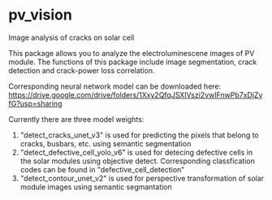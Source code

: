 # pv_vision
 Image analysis of cracks on solar cell

This package allows you to analyze the electroluminescene images of PV module. The functions of this package include image segmentation, crack detection and crack-power loss correlation. 

Corresponding neural network model can be downloaded here: 
https://drive.google.com/drive/folders/1Xxy2QfqJSXIVszi2vwIFnwPb7xDjZyfG?usp=sharing

Currently there are three model weights: 
1. "detect_cracks_unet_v3" is used for predicting the pixels that belong to cracks, busbars, etc. using semantic segmentation
2. "detect_defective_cell_yolo_v6" is used for detecing defective cells in the solar modules using objective detect. Corresponding classfication codes can be found in "defective_cell_detection"
3. "detect_contour_unet_v2" is used for perspective transformation of solar module images using semantic segmantation
